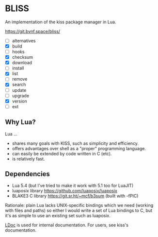 BLISS
=====

An implementation of the kiss package manager in Lua.

<https://git.bvnf.space/bliss/>

 * [ ] alternatives
 * [x] build
 * [ ] hooks
 * [x] checksum
 * [x] download
 * [ ] install
 * [x] list
 * [ ] remove
 * [x] search
 * [ ] update
 * [ ] upgrade
 * [x] version
 * [ ] ext

Why Lua?
--------

Lua ...

 * shares many goals with KISS, such as simplicity and efficiency.
 * offers advantages over shell as a "proper" programming language.
 * can easily be extended by code written in C (etc).
 * is relatively fast.

Dependencies
------------

 * Lua 5.4 (but I've tried to make it work with 5.1 too for LuaJIT)
 * luaposix library <https://github.com/luaposix/luaposix>
 * BLAKE3 C library <https://git.sr.ht/~mcf/b3sum> (built with -fPIC)

Rationale: plain Lua lacks UNIX-specific bindings which we need (working with
files and paths) so either I would write a set of Lua bindings to C, but it's as
simple to use an existing set such as luaposix.

[LDoc](https://github.com/lunarmodules/LDoc/) is used for internal documentation.
For users, see kiss's documentation.
